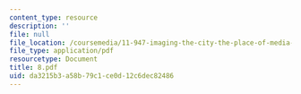 ```yaml
---
content_type: resource
description: ''
file: null
file_location: /coursemedia/11-947-imaging-the-city-the-place-of-media-in-city-design-and-development-fall-1998/da3215b3a58b79c1ce0d12c6dec82486_8.pdf
file_type: application/pdf
resourcetype: Document
title: 8.pdf
uid: da3215b3-a58b-79c1-ce0d-12c6dec82486
---
```

